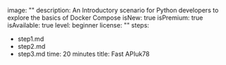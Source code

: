 image: ""
description: An Introductory scenario for Python developers to explore the basics of Docker Compose
isNew: true
isPremium: true
isAvailable: true
level: beginner
license: ""
steps:
- step1.md
- step2.md
- step3.md
time: 20 minutes
title: Fast APIuk78

